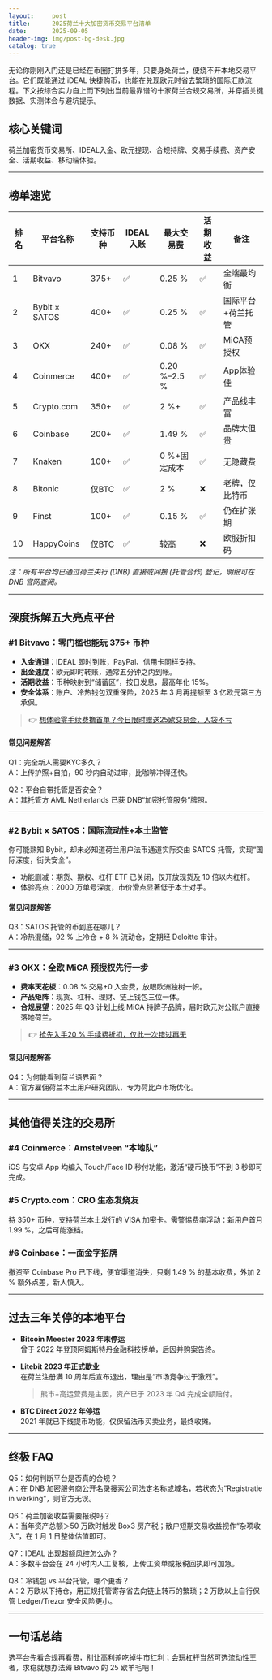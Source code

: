 ```yaml
---
layout:     post
title:      2025荷兰十大加密货币交易平台清单
date:       2025-09-05
header-img: img/post-bg-desk.jpg
catalog: true
---
```


无论你刚刚入门还是已经在币圈打拼多年，只要身处荷兰，便绕不开本地交易平台。它们既能通过 iDEAL 快捷购币，也能在兑现欧元时省去繁琐的国际汇款流程。下文按综合实力自上而下列出当前最靠谱的十家荷兰合规交易所，并穿插关键数据、实测体会与避坑提示。

## 核心关键词
荷兰加密货币交易所、IDEAL入金、欧元提现、合规持牌、交易手续费、资产安全、活期收益、移动端体验。

---

## 榜单速览

| 排名 | 平台名称 | 支持币种 | IDEAL入账 | 最大交易费 | 活期收益 | 备注 |
|---|---|---|---|---|---|---|
| 1 | Bitvavo | 375+ | ✅ | 0.25 % | ✅ | 全端最均衡 |
| 2 | Bybit × SATOS | 400+ | ✅ | 0.25 % | ✅ | 国际平台+荷兰托管 |
| 3 | OKX | 240+ | ✅ | 0.08 % | ✅ | MiCA预授权 |
| 4 | Coinmerce | 400+ | ✅ | 0.20 %–2.5 % | ✅ | App体验佳 |
| 5 | Crypto.com | 350+ | ✅ | 2 %+ | ✅ | 产品线丰富 |
| 6 | Coinbase | 200+ | ✅ | 1.49 % | ✅ | 品牌大但贵 |
| 7 | Knaken | 100+ | ✅ | 0 %+固定成本 | ✅ | 无隐藏费 |
| 8 | Bitonic | 仅BTC | ✅ | 2 % | ❌ | 老牌，仅比特币 |
| 9 | Finst | 100+ | ✅ | 0.15 % | ✅ | 仍在扩张期 |
| 10 | HappyCoins | 仅BTC | ✅ | 较高 | ❌ | 欧服折扣码 |

_注：所有平台均已通过荷兰央行 (DNB) 直接或间接 (托管合作) 登记，明细可在 DNB 官网查阅。_

---

## 深度拆解五大亮点平台

### #1 Bitvavo：零门槛也能玩 375+ 币种
- **入金通道**：IDEAL 即时到账，PayPal、信用卡同样支持。  
- **出金速度**：欧元即时转账，通常五分钟之内到帐。  
- **活期收益**：币种映射到“储蓄区”，按日发息，最高年化 15%。  
- **安全体系**：账户、冷热钱包双重保险，2025 年 3 月再提额至 3 亿欧元第三方承保。  

> 👉 [想体验零手续费撸首单？今日限时赠送25欧交易金，入袋不亏](https://okxdog.com/)

#### 常见问题解答
Q1：完全新人需要KYC多久？  
A：上传护照+自拍，90 秒内自动过审，比咖啡冲得还快。  

Q2：平台自带托管是否安全？  
A：其托管方 AML Netherlands 已获 DNB“加密托管服务”牌照。  

---

### #2 Bybit × SATOS：国际流动性+本土监管
你可能熟知 Bybit，却未必知道荷兰用户法币通道实际交由 SATOS 托管，实现“国际深度，街头安全”。  
- 功能删减：期货、期权、杠杆 ETF 已关闭，仅开放现货及 10 倍以内杠杆。  
- 体验亮点：2000 万单号深度，市价滑点显著低于本土对手。  

#### 常见问题解答
Q3：SATOS 托管的币到底在哪儿？  
A：冷热混储，92 % 上冷仓 + 8 % 流动仓，定期经 Deloitte 审计。  

---

### #3 OKX：全欧 MiCA 预授权先行一步
- **费率天花板**：0.08 % 交易+0 入金费，放眼欧洲独树一帜。  
- **产品矩阵**：现货、杠杆、理财、链上钱包三位一体。  
- **合规展望**：2025 年 Q3 计划上线 MiCA 持牌子品牌，届时欧元对公账户直接落地荷兰。  

> 👉 [抢先入手20 % 手续费折扣，仅此一次错过再无](https://okxdog.com/)

#### 常见问题解答
Q4：为何能看到荷兰语界面？  
A：官方雇佣荷兰本土用户研究团队，专为荷比卢市场优化。  

---

## 其他值得关注的交易所

### #4 Coinmerce：Amstelveen “本地队”  
iOS 与安卓 App 均编入 Touch/Face ID 秒付功能，激活“硬币换币”不到 3 秒即可完成。

### #5 Crypto.com：CRO 生态发烧友  
持 350+ 币种，支持荷兰本土发行的 VISA 加密卡。需警惕费率浮动：新用户首月 1.99 %，之后可能涨档。

### #6 Coinbase：一面金字招牌  
撤资至 Coinbase Pro 已下线，便宜渠道消失，只剩 1.49 % 的基本收费，外加 2 % 额外点差，新人慎入。

---

## 过去三年关停的本地平台

- **Bitcoin Meester 2023 年末停运**  
  曾于 2022 年登顶阿姆斯特丹金融科技榜单，后因并购案告终。

- **Litebit 2023 年正式歇业**  
  在荷兰注册满 10 周年后宣布退出，理由是“市场竞争过于激烈”。

  > 熊市+高运营费是主因，资产已于 2023 年 Q4 完成全额赔付。

- **BTC Direct 2022 年停运**  
  2021 年就已下线提币功能，仅保留法币买卖业务，最终收摊。

---

## 终极 FAQ

Q5：如何判断平台是否真的合规？  
A：在 DNB 加密服务商公开名录搜索公司法定名称或域名，若状态为“Registratie in werking”，则官方无误。

Q6：荷兰加密收益需要报税吗？  
A：当年资产总额＞50 万欧时触发 Box3 房产税；散户短期交易收益视作“杂项收入”，在 1 月 1 日整体估值即可。

Q7：IDEAL 出现超额风控怎么办？  
A：多数平台会在 24 小时内人工复核，上传工资单或报税回执即可加急。

Q8：冷钱包 vs 平台托管，哪个更香？  
A：2 万欧以下持仓，用正规托管寄存省去向链上转币的繁琐；2 万欧以上自行保管 Ledger/Trezor 安全风险更小。

---

## 一句话总结

选平台先看合规再看费，别让高利差吃掉牛市红利；会玩杠杆当然可选流动性王者，求稳就想办法薅 Bitvavo 的 25 欧羊毛吧！